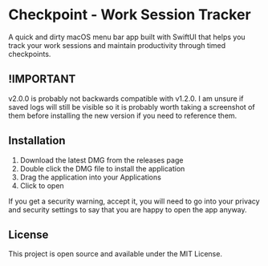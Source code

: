 # Checkpoint - Work Session Tracker

A quick and dirty macOS menu bar app built with SwiftUI that helps you track your work sessions and maintain productivity through timed checkpoints.

## !IMPORTANT

v2.0.0 is probably not backwards compatible with v1.2.0. I am unsure if saved logs will still be visible so it is probably worth taking a screenshot
of them before installing the new version if you need to reference them.

## Installation

1. Download the latest DMG from the releases page
2. Double click the DMG file to install the application
3. Drag the application into your Applications
4. Click to open

If you get a security warning, accept it, you will need to go into your privacy and security settings to say that you are happy to open
the app anyway.

## License

This project is open source and available under the MIT License.
